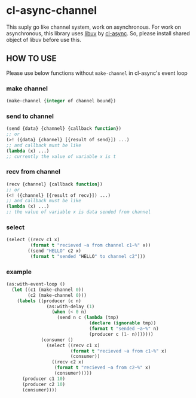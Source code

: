 # cl-async-channel 
This suply go like channel system, work on asynchronous.
For work on asynchronous, this library uses [libuv](https://github.com/libuv/libuv) by [cl-async](https://github.com/orthecreedence/cl-async). So, please install shared object of libuv before use this.


## HOW TO USE 
Please use below functions without `make-channel` in cl-async's event loop

### make channel
```lisp
(make-channel {integer of channel bound})
```

### send to channel 
```lisp
(send {data} {channel} {callback function})
;; or 
(>! ({data} {channel} [{result of send}]) ...)
;; and callback must be like 
(lambda (x) ...)
;; currently the value of variable x is t
```

### recv from channel 
```lisp
(recv {channel} {callback function})
;; or
(<! ({channel} [{result of recv}]) ...)
;; and callback must be like 
(lambda (x) ...)
;; the value of variable x is data sended from channel
```

### select 
```lisp 
(select ((recv c1 x)
         (format t "recieved ~a from channel c1~%" x))
        ((send "HELLO" c2 x)
         (format t "sended "HELLO" to channel c2")))
```


### example
```lisp
(as:with-event-loop ()
  (let ((c1 (make-channel 0))
        (c2 (make-channel 0)))
    (labels ((producer (c n)
               (as:with-delay (1)
                 (when (< 0 n)
                   (send n c (lambda (tmp)
                               (declare (ignorable tmp))
                               (format t "sended ~a~%" n)
                               (producer c (1- n)))))))
             (consumer ()
               (select ((recv c1 x)
                        (format t "recieved ~a from c1~%" x)
                        (consumer))
                 ((recv c2 x)
                  (format t "recieved ~a from c2~%" x)
                  (consumer)))))
      (producer c1 10)
      (producer c2 10)
      (consumer))))
```
